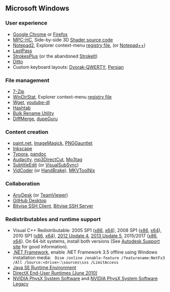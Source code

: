 ## Microsoft Windows

### User experience
 - [Google Chrome](https://www.google.com/chrome/) or [Firefox](https://www.mozilla.org/en-US/firefox/new/)
 - [MPC-HC](https://mpc-hc.org/downloads/),
   Side-by-side 3D [Shader source code](mpc-hc_shaders.zip)
 - [Notepad2](https://xhmikosr.github.io/notepad2-mod/),
   Explorer context-menu [registry file](Notepad2_ContextMenu.reg),
   (or [Notepad++](https://notepad-plus-plus.org/download/))
 - [LastPass](https://www.lastpass.com)
 - [StrokesPlus](https://www.strokesplus.com/) (or the abandoned [StrokeIt](https://www.tcbmi.com/strokeit/downloads.shtml))
 - [Ditto](http://ditto-cp.sourceforge.net)
 - Custom keyboard layouts:
   [Dvorak-QWERTY](kbddq_install_src.zip),
   [Persian](kbdfa-hani_install.zip)

### File management
 - [7-Zip](https://www.7-zip.org/download.html)
 - [WinDirStat](https://windirstat.net/download.html),
   Explorer context-menu [registry file](WinDirStat_ContextMenu.reg)
 - [Wget](wget.zip),
   [youtube-dl](https://rg3.github.io/youtube-dl/download.html)
 - [Hashtab](http://implbits.com/products/hashtab/)
 - [Bulk Rename Utility](http://www.bulkrenameutility.co.uk/Download.php)
 - [DiffMerge](https://sourcegear.com/diffmerge/downloads.php), [dupeGuru](https://dupeguru.voltaicideas.net/)

### Content creation
 - [paint.net](https://www.getpaint.net/download.html),
   [ImageMagick](https://www.imagemagick.org/script/download.php),
   [PNGGauntlet](https://pnggauntlet.com/)
 - [Inkscape](https://inkscape.org/download/)
 - [Typora](https://typora.io), [pandoc](https://pandoc.org/installing.html)
 - [Audacity](https://www.audacityteam.org/download/windows/),
   [mp3DirectCut](http://mpesch3.de1.cc/mp3dc.html),
   [Mp3tag](https://www.mp3tag.de/en/download.html)
 - [SubtitleEdit](https://github.com/SubtitleEdit/subtitleedit/releases) (or [VisualSubSync](http://dl.visualsubsync.org/))
 - [VidCoder](http://vidcoder.net/) (or [HandBrake](https://handbrake.fr/)),
   [MKVToolNix](https://mkvtoolnix.download/downloads.html#windows)

### Collaboration
 - [AnyDesk](https://anydesk.com/download) (or [TeamViewer](https://www.teamviewer.com/en/))
 - [GitHub Desktop](https://desktop.github.com/)
 - [Bitvise SSH Client](https://www.bitvise.com/ssh-client-download),
   [Bitvise SSH Server](https://www.bitvise.com/ssh-server-download)

### Redistributables and runtime support
 - Visual C++ Redistributable:
     2005 SP1 ([x86](http://www.microsoft.com/download/en/details.aspx?id=5638),
               [x64](http://www.microsoft.com/download/en/details.aspx?id=18471)),
     2008 SP1 ([x86](http://www.microsoft.com/download/en/details.aspx?id=5582),
               [x64](http://www.microsoft.com/download/en/details.aspx?id=2092)),
     2010 SP1 ([x86](http://www.microsoft.com/download/en/details.aspx?id=8328),
               [x64](http://www.microsoft.com/download/en/details.aspx?id=13523)),
     [2012 Update 4](https://www.microsoft.com/en-us/download/details.aspx?id=30679),
     [2013 Update 5](https://support.microsoft.com/en-us/help/3179560/update-for-visual-c-2013-and-visual-c-redistributable-package),
     2015/2017 ([x86](https://aka.ms/vs/15/release/VC_redist.x86.exe),
                [x64](https://aka.ms/vs/15/release/VC_redist.x64.exe)).
     On 64-bit systems, install both versions (See [Autodesk Support site](https://knowledge.autodesk.com/search-result/caas/sfdcarticles/sfdcarticles/How-to-remove-and-reinstall-Microsoft-Visual-C-Runtime-Libraries.html) for good information).
 - [.NET Framework](https://www.microsoft.com/net/download/Windows/run),
   enable .NET Framework 3.5 offline using Windows installation media:
   `Dism /online /enable-feature /featurename:NetFx3 /All /Source:<drive>:\sources\sxs /LimitAccess`
 - [Java SE Runtime Environment](http://www.oracle.com/technetwork/java/javase/downloads/)
 - [DirectX End-User Runtimes (June 2010)](https://www.microsoft.com/en-us/download/details.aspx?id=8109)
 - [NVIDIA PhysX System Software](http://www.nvidia.com/object/physx-9.17.0524-driver.html) and
   [NVIDIA PhysX System Software Legacy](http://www.nvidia.com/object/physx-9.13.0604-legacy-driver.html)
